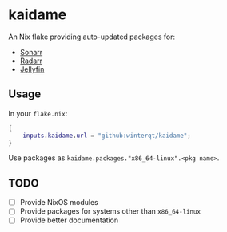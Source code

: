# kaidame

An Nix flake providing auto-updated packages for:
- [Sonarr](https://sonarr.tv)
- [Radarr](https://radarr.video)
- [Jellyfin](https://jellyfin.org)

## Usage

In your `flake.nix`:
```nix
{
    inputs.kaidame.url = "github:winterqt/kaidame";
}
```

Use packages as `kaidame.packages."x86_64-linux".<pkg name>`.

## TODO
- [ ] Provide NixOS modules
- [ ] Provide packages for systems other than `x86_64-linux`
- [ ] Provide better documentation